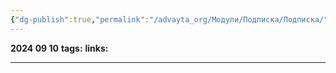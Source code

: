 ```yaml
---
{"dg-publish":true,"permalink":"/advayta_org/Модули/Подписка/Подписка/"}
---
```


**2024 09 10**
**tags:**
**links:** 

---
